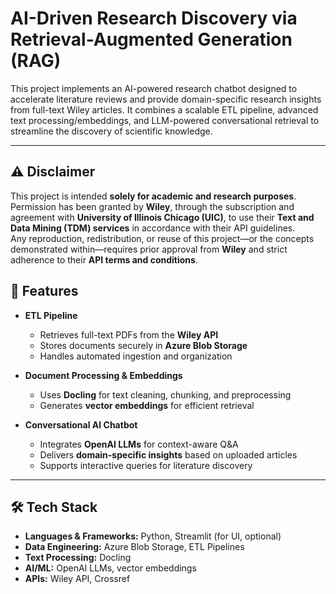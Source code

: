 # AI-Driven Research Discovery via Retrieval-Augmented Generation (RAG)

This project implements an AI-powered research chatbot designed to accelerate literature reviews and provide domain-specific research insights from full-text Wiley articles. It combines a scalable ETL pipeline, advanced text processing/embeddings, and LLM-powered conversational retrieval to streamline the discovery of scientific knowledge.

---
## ⚠️ Disclaimer
This project is intended **solely for academic and research purposes**.  
Permission has been granted by **Wiley**, through the subscription and agreement with **University of Illinois Chicago (UIC)**, to use their **Text and Data Mining (TDM) services** in accordance with their API guidelines.  
Any reproduction, redistribution, or reuse of this project—or the concepts demonstrated within—requires prior approval from **Wiley** and strict adherence to their **API terms and conditions**.

## 🚀 Features
- **ETL Pipeline**  
  - Retrieves full-text PDFs from the **Wiley API**  
  - Stores documents securely in **Azure Blob Storage**  
  - Handles automated ingestion and organization  

- **Document Processing & Embeddings**  
  - Uses **Docling** for text cleaning, chunking, and preprocessing  
  - Generates **vector embeddings** for efficient retrieval  

- **Conversational AI Chatbot**  
  - Integrates **OpenAI LLMs** for context-aware Q&A  
  - Delivers **domain-specific insights** based on uploaded articles  
  - Supports interactive queries for literature discovery  

---

## 🛠️ Tech Stack
- **Languages & Frameworks:** Python, Streamlit (for UI, optional)  
- **Data Engineering:** Azure Blob Storage, ETL Pipelines  
- **Text Processing:** Docling  
- **AI/ML:** OpenAI LLMs, vector embeddings  
- **APIs:** Wiley API, Crossref




